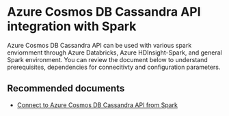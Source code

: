 <properties
	pageTitle="Azure Cosmos DB Cassandra integration with Spark" 
	description="Azure Cosmos DB Cassandra integration with Spark"
	service="microsoft.documentdb"
	resource="databaseAccounts"
	authors="balaksms"
	displayOrder="411"
	selfHelpType="resource"
	supportTopicIds="32615115"
	resourceTags=""
	productPesIds="15585"
	cloudEnvironments="public"/>

# Azure Cosmos DB Cassandra API integration with Spark

Azure Cosmos DB Cassandra API can be used with various spark enviornment through Azure Databricks, Azure HDInsight-Spark, and general Spark environment.  You can review the document below to understand prerequisites, dependencies for connecitivty and configuration parameters.

## **Recommended documents**
* [Connect to Azure Cosmos DB Cassandra API from Spark](https://docs.microsoft.com/azure/cosmos-db/cassandra-spark-generic)
